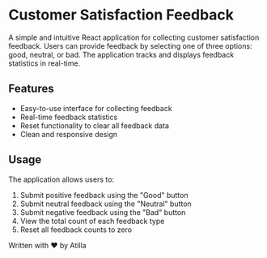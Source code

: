 # Customer Satisfaction Feedback

A simple and intuitive React application for collecting customer satisfaction feedback. Users can provide feedback by selecting one of three options: good, neutral, or bad. The application tracks and displays feedback statistics in real-time.

## Features

- Easy-to-use interface for collecting feedback
- Real-time feedback statistics
- Reset functionality to clear all feedback data
- Clean and responsive design

## Usage

The application allows users to:

1. Submit positive feedback using the "Good" button
2. Submit neutral feedback using the "Neutral" button
3. Submit negative feedback using the "Bad" button
4. View the total count of each feedback type
5. Reset all feedback counts to zero

Written with ❤️ by Atilla

